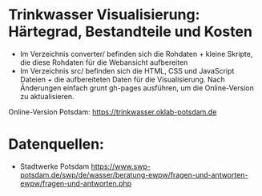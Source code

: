 Trinkwasser Visualisierung: Härtegrad, Bestandteile und Kosten
=======================

* Im Verzeichnis converter/ befinden sich die Rohdaten + kleine Skripte, die diese Rohdaten für die Webansicht aufbereiten
* Im Verzeichnis src/ befinden sich die HTML, CSS und JavaScript Dateien + die aufbereiteten Daten für die Visualisierung. Nach Änderungen einfach grunt gh-pages ausführen, um die Online-Version zu aktualisieren.

Online-Version Potsdam: https://trinkwasser.oklab-potsdam.de

Datenquellen:
==================

* Stadtwerke Potsdam https://www.swp-potsdam.de/swp/de/wasser/beratung-ewpw/fragen-und-antworten-ewpw/fragen-und-antworten.php
